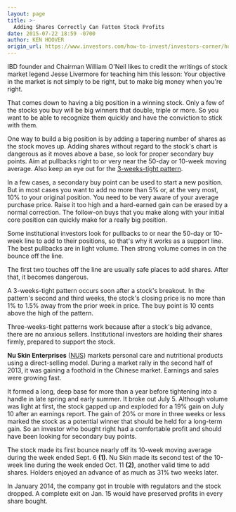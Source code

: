 ```yaml
---
layout: page
title: >-
  Adding Shares Correctly Can Fatten Stock Profits
date: 2015-07-22 18:59 -0700
author: KEN HOOVER
origin_url: https://www.investors.com/how-to-invest/investors-corner/how-to-add-shares-secondary-buy-points
---
```





IBD founder and Chairman William O'Neil likes to credit the writings of stock market legend Jesse Livermore for teaching him this lesson: Your objective in the market is not simply to be right, but to make big money when you're right.

  

That comes down to having a big position in a winning stock. Only a few of the stocks you buy will be big winners that double, triple or more. So you want to be able to recognize them quickly and have the conviction to stick with them.

  

One way to build a big position is by adding a tapering number of shares as the stock moves up. Adding shares without regard to the stock's chart is dangerous as it moves above a base, so look for proper secondary buy points. Aim at pullbacks right to or very near the 50-day or 10-week moving average. Also keep an eye out for the [3-weeks-tight pattern](http://education.investors.com/investors-corner/704144-understanding-the-three-weeks-tight-pattern.htm).

  

In a few cases, a secondary buy point can be used to start a new position. But in most cases you want to add no more than 5% or, at the very most, 10% to your original position. You need to be very aware of your average purchase price. Raise it too high and a hard-earned gain can be erased by a normal correction. The follow-on buys that you make along with your initial core position can quickly make for a really big position.

  

Some institutional investors look for pullbacks to or near the 50-day or 10-week line to add to their positions, so that's why it works as a support line. The best pullbacks are in light volume. Then strong volume comes in on the bounce off the line.

  

The first two touches off the line are usually safe places to add shares. After that, it becomes dangerous.

  

A 3-weeks-tight pattern occurs soon after a stock's breakout. In the pattern's second and third weeks, the stock's closing price is no more than 1% to 1.5% away from the prior week in price. The buy point is 10 cents above the high of the pattern.

  

Three-weeks-tight patterns work because after a stock's big advance, there are no anxious sellers. Institutional investors are holding their shares firmly, prepared to support the stock.

  

**Nu Skin Enterprises** ([NUS](https://research.investors.com/quote.aspx?symbol=NUS)) markets personal care and nutritional products using a direct-selling model. During a market rally in the second half of 2013, it was gaining a foothold in the Chinese market. Earnings and sales were growing fast.

  

It formed a long, deep base for more than a year before tightening into a handle in late spring and early summer. It broke out July 5. Although volume was light at first, the stock gapped up and exploded for a 19% gain on July 10 after an earnings report. The gain of 20% or more in three weeks or less marked the stock as a potential winner that should be held for a long-term gain. So an investor who bought right had a comfortable profit and should have been looking for secondary buy points.

  

The stock made its first bounce nearly off its 10-week moving average during the week ended Sept. 6 **(1)**. Nu Skin made its second test of the 10-week line during the week ended Oct. 11 **(2)**, another valid time to add shares. Holders enjoyed an advance of as much as 31% two weeks later.

  

In January 2014, the company got in trouble with regulators and the stock dropped. A complete exit on Jan. 15 would have preserved profits in every share bought.




